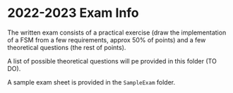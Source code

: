 # 2022-2023 Exam Info

The written exam consists of a practical exercise (draw the implementation of a FSM from a few requirements, approx 50% of points) 
and a few theoretical questions (the rest of points). 

A list of possible theoretical questions will pe provided in this folder (TO DO).

A sample exam sheet is provided in the `SampleExam` folder.
